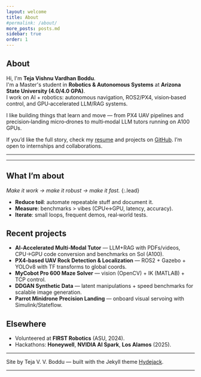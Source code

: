 ```yaml
---
layout: welcome
title: About
#permalink: /about/
more_posts: posts.md
sidebar: true
order: 1
---
```


## About

Hi, I'm **Teja Vishnu Vardhan Boddu**.<br>
I'm a Master's student in **Robotics & Autonomous Systems** at **Arizona State University (4.0/4.0 GPA)**.  
I work on AI + robotics: autonomous navigation, ROS2/PX4, vision‑based control, and GPU‑accelerated LLM/RAG systems.

I like building things that learn and move — from PX4 UAV pipelines and precision‑landing micro‑drones to multi‑modal LLM tutors running on A100 GPUs.

If you’d like the full story, check my [resume] and projects on [GitHub]. I’m open to internships and collaborations.

***

<!--posts_list-->

***

## What I’m about

_Make it work → make it robust → make it fast._
{:.lead}

- **Reduce toil**: automate repeatable stuff and document it.  
- **Measure**: benchmarks > vibes (CPU↔GPU, latency, accuracy).  
- **Iterate**: small loops, frequent demos, real‑world tests.

## Recent projects

- **AI‑Accelerated Multi‑Modal Tutor** — LLM+RAG with PDFs/videos, CPU→GPU code conversion and benchmarks on Sol (A100).  
- **PX4‑based UAV Rock Detection & Localization** — ROS2 + Gazebo + YOLOv8 with TF transforms to global coords.  
- **MyCobot Pro 600 Maze Solver** — vision (OpenCV) + IK (MATLAB) + TCP control.  
- **DDGAN Synthetic Data** — latent manipulations + speed benchmarks for scalable image generation.  
- **Parrot Minidrone Precision Landing** — onboard visual servoing with Simulink/Stateflow.

## Elsewhere

- Volunteered at **FIRST Robotics** (ASU, 2024).  
- Hackathons: **Honeywell**, **NVIDIA AI Spark**, **Los Alamos** (2025).

***

Site by Teja V. V. Boddu — built with the Jekyll theme [Hydejack].

***

<!--author-->

<!-- Links -->
[resume]: /resume/
[GitHub]: https://github.com/btvvardhan
[Hydejack]: https://hydejack.com
